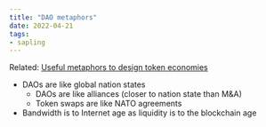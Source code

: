 ```yaml
---
title: "DAO metaphors"
date: 2022-04-21
tags:
- sapling
---
```

Related: [Useful metaphors to design token economies](/content/CCS/Useful%20metaphors%20to%20design%20token%20economies.md)

* DAOs are like global nation states
	* DAOs are like alliances (closer to nation state than M&A)
	* Token swaps are like NATO agreements
* Bandwidth is to Internet age as liquidity is to the blockchain age



